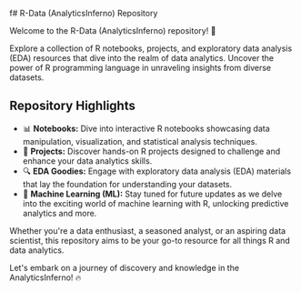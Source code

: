 f# R-Data (AnalyticsInferno) Repository

Welcome to the R-Data (AnalyticsInferno) repository! 🚀

Explore a collection of R notebooks, projects, and exploratory data analysis (EDA) resources that dive into the realm of data analytics. Uncover the power of R programming language in unraveling insights from diverse datasets.

## Repository Highlights

- 📊 **Notebooks:** Dive into interactive R notebooks showcasing data manipulation, visualization, and statistical analysis techniques.
- 🚀 **Projects:** Discover hands-on R projects designed to challenge and enhance your data analytics skills.
- 🔍 **EDA Goodies:** Engage with exploratory data analysis (EDA) materials that lay the foundation for understanding your datasets.
- 🤖 **Machine Learning (ML):** Stay tuned for future updates as we delve into the exciting world of machine learning with R, unlocking predictive analytics and more.

Whether you're a data enthusiast, a seasoned analyst, or an aspiring data scientist, this repository aims to be your go-to resource for all things R and data analytics.

Let's embark on a journey of discovery and knowledge in the AnalyticsInferno! 🔥

